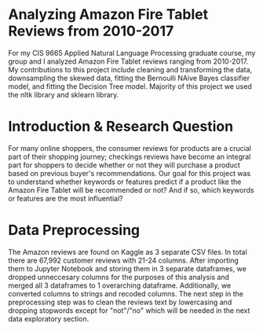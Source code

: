 # Analyzing Amazon Fire Tablet Reviews from 2010-2017
For my CIS 9665 Applied Natural Language Processing graduate course, my group and I analyzed Amazon Fire Tablet reviews ranging from 2010-2017. My contributions to this project include cleaning and transforming the data, downsampling the skewed data, fitting the Bernoulli NAive Bayes classifier model, and fitting the Decision Tree model. Majority of this project we used the nltk library and sklearn library.
# Introduction & Research Question
For many online shoppers, the consumer reviews for products are a crucial part of their shopping journey; checkings reviews have become an integral part for shoppers to decide whether or not they will purchase a product based on previous buyer's recommendations. Our goal for this project was to understand whether keywords or features predict if a product like the Amazon Fire Tablet will be recommended or not? And if so, which keywords or features are the most influential?
# Data Preprocessing
The Amazon reviews are found on Kaggle as 3 separate CSV files. In total there are 67,992 customer reviews with 21-24 columns. After importing them to Jupyter Notebook and storing them in 3 separate dataframes, we dropped unneccesary columns for the purposes of this analysis and merged all 3 dataframes to 1 overarching dataframe. Additionally, we converted columns to strings and recoded columns. The next step in the preprocessing step was to clean the reviews text by lowercasing and dropping stopwords except for "not"/"no" which will be needed in the next data exploratory section.
